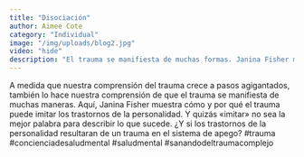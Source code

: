 ```yaml
---
title: "Disociación"
author: Aimee Cote
category: "Individual"
image: "/img/uploads/blog2.jpg"
video: "hide"
description: "El trauma se manifiesta de muchas formas. Janina Fisher muestra cómo la disociación y ciertos trastornos de personalidad pueden surgir de un apego herido."
---
```

A medida que nuestra comprensión del trauma crece a pasos agigantados, también lo hace nuestra comprensión de que el trauma se manifiesta de muchas maneras. Aquí, Janina Fisher muestra cómo y por qué el trauma puede imitar los trastornos de la personalidad. Y quizás «imitar» no sea la mejor palabra para describir lo que sucede. ¿Y si los trastornos de la personalidad resultaran de un trauma en el sistema de apego? #trauma #concienciadesaludmental #saludmental #sanandodeltraumacomplejo

